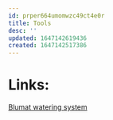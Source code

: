 ```yaml
---
id: prper664umomwzc49ct4e0r
title: Tools
desc: ''
updated: 1647142619436
created: 1647142517386
---
```


# Links:
[Blumat watering system](https://blumat.com/)
